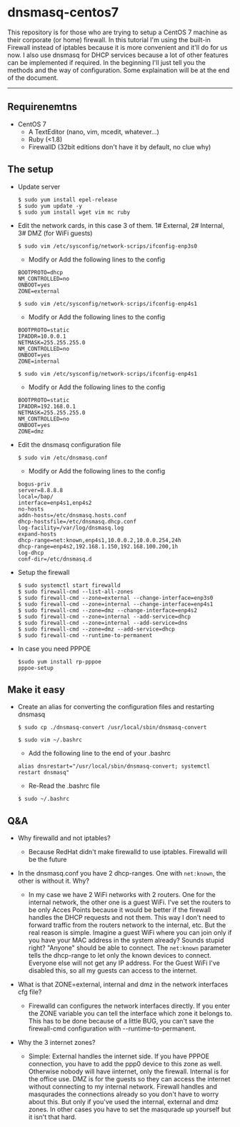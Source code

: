 # dnsmasq-centos7

This repository is for those who are trying to setup a CentOS 7 machine as their corporate (or home) firewall.
In this tutorial I'm using the built-in Firewall instead of iptables because it is more convenient and it'll do for us now.
I also use dnsmasq for DHCP services because a lot of other features can be implemented if required.
In the beginning I'll just tell you the methods and the way of configuration. Some explaination will be at the end of the document.

---

## Requirenemtns

* CentOS 7
	* A TextEditor (nano, vim, mcedit, whatever...)
	* Ruby (<1.8)
	* FirewallD (32bit editions don't have it by default, no clue why)

## The setup

* Update server
	```
	$ sudo yum install epel-release
	$ sudo yum update -y
	$ sudo yum install wget vim mc ruby
	```

* Edit the network cards, in this case 3 of them. 1# External, 2# Internal, 3# DMZ (for WiFi guests)
	```
	$ sudo vim /etc/sysconfig/network-scrips/ifconfig-enp3s0
	```
	* Modify or Add the following lines to the config
	```
	BOOTPROTO=dhcp
	NM_CONTROLLED=no
	ONBOOT=yes
	ZONE=external
	```
	```
	$ sudo vim /etc/sysconfig/network-scrips/ifconfig-enp4s1
	```
	* Modify or Add the following lines to the config
	```
	BOOTPROTO=static
	IPADDR=10.0.0.1
	NETMASK=255.255.255.0
	NM_CONTROLLED=no
	ONBOOT=yes
	ZONE=internal
	
	```
	```
	$ sudo vim /etc/sysconfig/network-scrips/ifconfig-enp4s1
	```
	* Modify or Add the following lines to the config
	```
	BOOTPROTO=static
	IPADDR=192.168.0.1
	NETMASK=255.255.255.0
	NM_CONTROLLED=no
	ONBOOT=yes
	ZONE=dmz
	```

* Edit the dnsmasq configuration file
	```
	$ sudo vim /etc/dnsmasq.conf
	```
	* Modify or Add the following lines to the config
	```
	bogus-priv
	server=8.8.8.8
	local=/bap/
	interface=enp4s1,enp4s2
	no-hosts
	addn-hosts=/etc/dnsmasq.hosts.conf
	dhcp-hostsfile=/etc/dnsmasq.dhcp.conf
	log-facility=/var/log/dnsmasq.log
	expand-hosts
	dhcp-range=net:known,enp4s1,10.0.0.2,10.0.0.254,24h
	dhcp-range=enp4s2,192.168.1.150,192.168.100.200,1h
	log-dhcp
	conf-dir=/etc/dnsmasq.d
	```

* Setup the firewall
	```
	$ sudo systemctl start firewalld
	$ sudo firewall-cmd --list-all-zones
	$ sudo firewall-cmd --zone=external --change-interface=enp3s0
	$ sudo firewall-cmd --zone=internal --change-interface=enp4s1
	$ sudo firewall-cmd --zone=dmz --change-interface=enp4s2
	$ sudo firewall-cmd --zone=internal --add-service=dhcp
	$ sudo firewall-cmd --zone=internal --add-service=dns
	$ sudo firewall-cmd --zone=dmz --add-service=dhcp
	$ sudo firewall-cmd --runtime-to-permanent
	```
	
* In case you need PPPOE
	```
	$sudo yum install rp-pppoe
	pppoe-setup
	```
	
## Make it easy

* Create an alias for converting the configuration files and restarting dnsmasq
	```
	$ sudo cp ./dnsmasq-convert /usr/local/sbin/dnsmasq-convert
	
	$ sudo vim ~/.bashrc
	```
	* Add the following line to the end of your .bashrc
	```
	alias dnsrestart="/usr/local/sbin/dnsmasq-convert; systemctl restart dnsmasq"
	```
	* Re-Read the .bashrc file
	```
	$ sudo ~/.bashrc
	```
## Q&A

* Why firewalld and not iptables?
	* Because RedHat didn't make firewalld to use iptables. Firewalld will be the future

* In the dnsmasq.conf you have 2 dhcp-ranges. One with ```net:known```, the other is without it. Why?
	* In my case we have 2 WiFi networks with 2 routers. One for the internal network, the other one is a guest WiFi. I've set the routers to be only Acces Points because it would be better if the firewall handles the DHCP requests and not them. This way I don't need to forward traffic from the routers network to the internal, etc. But the real reason is simple. Imagine a guest WiFi where you can join only if you have your MAC address in the system already? Sounds stupid right? "Anyone" should be able to connect. The ```net:known``` parameter tells the dhcp-range to let only the known devices to connect. Everyone else will not get any IP address. For the Guest WiFi I've disabled this, so all my guests can access to the internet.

* What is that ZONE=external, internal and dmz in the network interfaces cfg file?
	* Firewalld can configures the network interfaces directly. If you enter the ZONE variable you can tell the interface which zone it belongs to. This has to be done because of a little BUG, you can't save the firewall-cmd configuration with --runtime-to-permanent. 

* Why the 3 internet zones?
	* Simple: External handles the internet side. If you have PPPOE connection, you have to add the ppp0 device to this zone as well. Otherwise nobody will have iinternet, only the firewall. Internal is for the office use. DMZ is for the guests so they can access the internet without connecting to my internal network. Firewall handles and masqurades the connections already so you don't have to worry about this. But only if you've used the internal, external and dmz zones. In other cases you have to set the masqurade up yourself but it isn't that hard.
